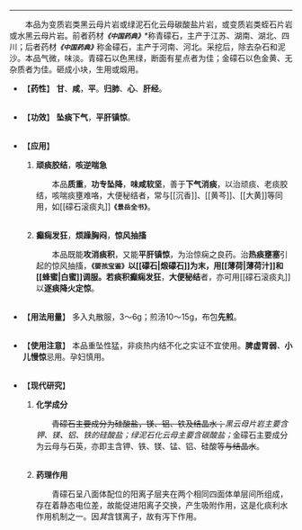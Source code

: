 ---
&emsp;&emsp;本品为变质岩类黑云母片岩或绿泥石化云母碳酸盐片岩，或变质岩类蛭石片岩或水黑云母片岩。前者药材<dfn>**`《中国药典》`**\*</dfn>称青礞石，主产于江苏、湖南、湖北、四川；后者药材<dfn>**`《中国药典》`**</dfn>称金礞石，主产于河南、河北。采挖后，除去杂石和泥沙。本品气微，味淡。青礞石以色黑绿，断面有星点者为佳；金礞石以色金黄、无杂质者为佳。砸成小块，生用或煅用。

- 【**药性**】
	**甘**、**咸**，**平**。**归肺**、**心**、**肝经**。<br></br>

- 【**功效**】
	**坠痰下气**，**平肝镇惊**。<br></br>

- 【**应用**】
	1. **顽痰胶结**，**咳逆喘急**
		
		&emsp;&emsp;本品**质重**，**功专坠降**，**味咸软坚**，善于**下气消痰**，以治顽痰、老痰胶结，咳喘痰壅难咯，大便秘结者，常与[[沉香]]、[[黄芩]]、[[大黄]]等同用，如[[礞石滚痰丸]]**`《景岳全书》`**。<br></br>
	
	2. **癫痫发狂**，**烦躁胸闷**，**惊风抽搐**
		
		&emsp;&emsp;本品既能**攻消痰积**，又能**平肝镇惊**，为治惊痫之良药。治**热痰壅塞**引起的惊风抽搐，**`《婴孩宝鉴》`**以[[礞石|煅礞石]]为末，用[[薄荷|薄荷汁]]和[[蜂蜜|白蜜]]调服。若**痰积癫痫发狂**，**大便秘结**者，亦可用[[礞石滚痰丸]]以**逐痰降火定惊**。<br></br>

- 【**用法用量**】
	多入丸散服，3～6g；煎汤10～15g，布包**先煎**。<br></br>

- 【**使用注意**】
	本品重坠性猛，非痰热内结不化之实证不宜使用。**脾虚胃弱**<dfn>、</dfn>**小儿慢惊**忌用。孕妇慎用。<br></br>

- 【**现代研究**】
	1. **化学成分**
		
		&emsp;&emsp;~~青礞石主要成分为硅酸盐，镁、铝、铁及结晶水；~~<dfn>黑云母片岩主要含钾、镁、铝、铁的硅酸盐；绿泥石化云母主要含碳酸盐；</dfn>金礞石主要成分为云母与石英，亦即主含钾、铁、镁、锰、铝、硅酸等~~与结晶水~~。<br></br>
	
	2. **药理作用**
		
		&emsp;&emsp;青礞石呈八面体配位的阳离子层夹在两个相同四面体单层间所组成，存在着静态电位差，故能促进阳离子交换，产生吸附作用，这是化痰利水作用机制之一。因<dfn>其</dfn>含镁离子，故有泻下作用。